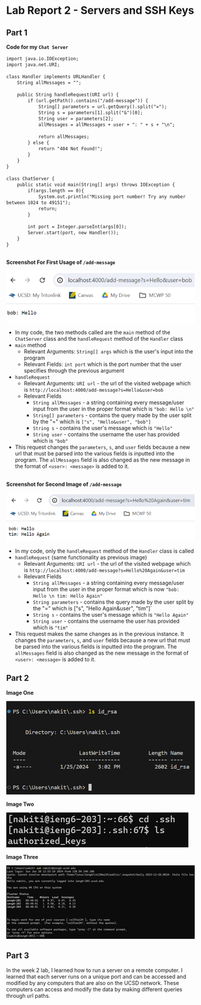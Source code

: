 # Lab Report 2 - Servers and SSH Keys
## Part 1 
**Code for my `Chat Server`**
```
import java.io.IOException;
import java.net.URI;

class Handler implements URLHandler {
    String allMessages = "";

    public String handleRequest(URI url) {
        if (url.getPath().contains("/add-message")) {
            String[] parameters = url.getQuery().split("=");
            String s = parameters[1].split("&")[0];
            String user = parameters[2];
            allMessages = allMessages + user + ": " + s + "\n";

            return allMessages;
        } else {
            return "404 Not Found!";
        }
    }
}

class ChatServer {
    public static void main(String[] args) throws IOException {
        if(args.length == 0){
            System.out.println("Missing port number! Try any number between 1024 to 49151");
            return;
        }

        int port = Integer.parseInt(args[0]);
        Server.start(port, new Handler());
    }
}
```
\
**Screenshot For First Usage of `/add-message`**

![image One](144438.png)
- In my code, the two methods called are the `main` method of the `ChatServer` class and the `handleRequest` method of the `Handler` class
- `main` method
    - Relevant Arguments: `String[] args` which is the user's input into the program
    - Relevant Fields: `int port` which is the port number that the user specifies through the previous argument
- `handleRequest`
    - Relevant Arguments: `URI url` - the url of the visited webpage which is `http://localhost:4000/add-message?s=Hello&user=bob` 
    - Relevant Fields
        - `String allMessages` - a string containing every message/user input from the user in the proper format which is `"bob: Hello \n"`
        - `String[] parameters` - contains the query made by the user split by the "=" which is `["s", "Hello&user", "bob"]`
        - `String s` - contains the user's message which is `"Hello"`
        - `String user` - contains the username the user has provided which is `"bob"`
- This request changes the `parameters`, `s`, and `user` fields because a new url that must be parsed into the various fields is inputted into the program. The `allMessages` field is also changed as the new message in the format of `<user>: <message>` is added to it.

\
**Screenshot for Second Image of `/add-message`**

![image Two](https://github.com/Nakiti/cse15l-lab-reports/blob/1d901d5dcf9e7a029b58a3b2d047b21af34d7b68/144515.png)

- In my code, only the `handleRequest` method of the `Handler` class is called
- `handleRequest` (same functionality as previous image)
    - Relevant Arguments: `URI url` - the url of the visited webpage which is `http://localhost:4000/add-message?s=Hello%20Again&user=tim`
    - Relevant Fields
        - `String allMessages` - a string containing every message/user input from the user in the proper format which is now `"bob: Hello \n tim: Hello Again"`
        - `String parameters` - contains the query made by the user split by the "=" which is ["s", "Hello Again&user", "tim"]`
        - `String s` - contains the user's message which is `"Hello Again"`
        - `String user` - contains the username the user has provided which is `"tim"`
- This request makes the same changes as in the previous instance. It changes the `parameters`, `s`, and `user` fields because a new url that must be parsed into the various fields is inputted into the program. The `allMessages` field is also changed as the new message in the format of `<user>: <message>` is added to it.

## Part 2
**Image One**

![image One](125149.png)

**Image Two**

![image Two](84735.png)

**Image Three**

![image Three](084318.png)


## Part 3
In the week 2 lab, I learned how to run a server on a remote computer. I learned that each server runs on a unique port and can be accessed and modified by any computers that are also on the UCSD network. These computers can access and modify the data by making different queries through url paths. 
